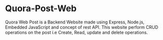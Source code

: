 # Quora-Post-Web
Quora Web Post is a Backend Website made using Express, Node.js, Embedded JavaScript and concept of rest API. This website perform CRUD operations on the post i.e Create, Read, update and delete operations.
